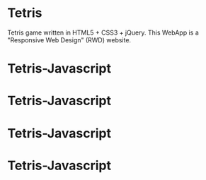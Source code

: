 # Tetris
Tetris game written in HTML5 + CSS3 + jQuery. This WebApp is a "Responsive Web Design" (RWD) website. 

# Tetris-Javascript
# Tetris-Javascript
# Tetris-Javascript
# Tetris-Javascript
